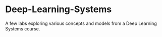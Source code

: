 # Deep-Learning-Systems

A few labs exploring various concepts and models from a Deep Learning Systems course.
